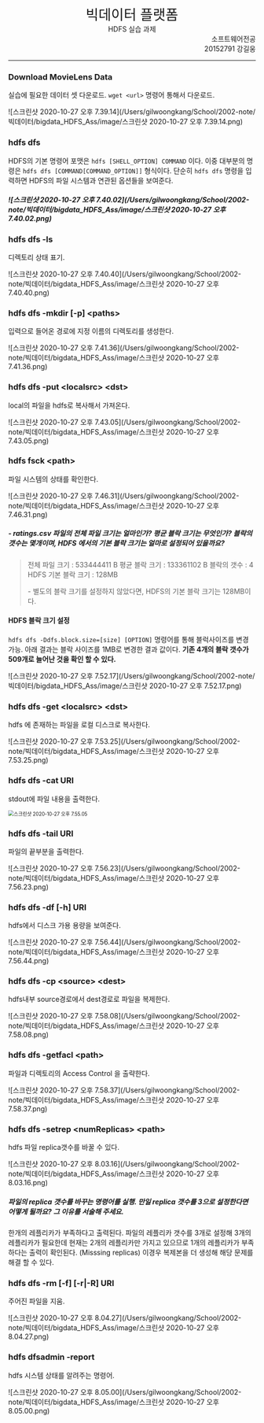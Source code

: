 <div style="text-align:center;font-size:2em;">빅데이터 플랫폼 </br></div><div style="font-size: 1em; text-align: center;">HDFS 실습 과제</div>

<div style="text-align:right;">소프트웨어전공</br>20152791 강길웅</div>



---

### Download MovieLens Data

실습에 필요한 데이터 셋 다운로드. ```wget <url>``` 명령어 통해서 다운로드. 

![스크린샷 2020-10-27 오후 7.39.14](/Users/gilwoongkang/School/2002-note/빅데이터/bigdata_HDFS_Ass/image/스크린샷 2020-10-27 오후 7.39.14.png)

### hdfs dfs

HDFS의 기본 명령어 포맷은 ```hdfs [SHELL_OPTION] COMMAND``` 이다. 이중 대부분의 명령은 ```hdfs dfs [COMMAND[COMMAND_OPTION]]``` 형식이다. 단순히 ```hdfs dfs``` 명령을 입력하면 HDFS의 파일 시스템과 연관된 옵션들을 보여준다. 

##### ![스크린샷 2020-10-27 오후 7.40.02](/Users/gilwoongkang/School/2002-note/빅데이터/bigdata_HDFS_Ass/image/스크린샷 2020-10-27 오후 7.40.02.png)

### hdfs dfs -ls

디렉토리 상태 표기. 

![스크린샷 2020-10-27 오후 7.40.40](/Users/gilwoongkang/School/2002-note/빅데이터/bigdata_HDFS_Ass/image/스크린샷 2020-10-27 오후 7.40.40.png)

### hdfs dfs -mkdir **[-p]**  \<paths>

입력으로 들어온 경로에 지정 이름의 디렉토리를 생성한다.

![스크린샷 2020-10-27 오후 7.41.36](/Users/gilwoongkang/School/2002-note/빅데이터/bigdata_HDFS_Ass/image/스크린샷 2020-10-27 오후 7.41.36.png)

### **hdfs dfs** -put \<localsrc> \<dst>

local의 파일을 hdfs로 복사해서 가져온다.

![스크린샷 2020-10-27 오후 7.43.05](/Users/gilwoongkang/School/2002-note/빅데이터/bigdata_HDFS_Ass/image/스크린샷 2020-10-27 오후 7.43.05.png)

### **hdfs fsck** \<path>

파일 시스템의 상태를 확인한다. 

![스크린샷 2020-10-27 오후 7.46.31](/Users/gilwoongkang/School/2002-note/빅데이터/bigdata_HDFS_Ass/image/스크린샷 2020-10-27 오후 7.46.31.png)

##### - ratings.csv 파일의 전체 파일 크기는 얼마인가? 평균 블락 크기는 무엇인가? 블락의 갯수는 몇개이며, HDFS 에서의 기본 블락 크기는 얼마로 설정되어 있을까요?

> 전체 파일 크기 : 533444411 B
> 평균 블락 크기 : 133361102 B
> 블락의 갯수 : 4
> HDFS 기본 블락 크기 : 128MB
>
> \- 별도의 블락 크기를 설정하지 않았다면, HDFS의 기본 블락 크기는 128MB이다.

#### HDFS 블락 크기 설정

```hdfs dfs -Ddfs.block.size=[size] [OPTION]``` 명령어를 통해 블럭사이즈를 변경 가능. 아래 결과는 블락 사이즈를 1MB로 변경한 결과 값이다. **기존 4개의 블락 갯수가 509개로 늘어난 것을 확인 할 수 있다.** 

![스크린샷 2020-10-27 오후 7.52.17](/Users/gilwoongkang/School/2002-note/빅데이터/bigdata_HDFS_Ass/image/스크린샷 2020-10-27 오후 7.52.17.png)

### hdfs dfs -get \<localsrc> \<dst>

hdfs 에 존재하는 파일을 로컬 디스크로 복사한다. 

![스크린샷 2020-10-27 오후 7.53.25](/Users/gilwoongkang/School/2002-note/빅데이터/bigdata_HDFS_Ass/image/스크린샷 2020-10-27 오후 7.53.25.png)

### **hdfs dfs -cat URI**

stdout에 파일 내용을 출력한다.

<img src="/Users/gilwoongkang/School/2002-note/빅데이터/bigdata_HDFS_Ass/image/스크린샷 2020-10-27 오후 7.55.05.png" alt="스크린샷 2020-10-27 오후 7.55.05" style="zoom:70%;" />

### **hdfs dfs -tail URI**

파일의 끝부분을 출력한다. 

![스크린샷 2020-10-27 오후 7.56.23](/Users/gilwoongkang/School/2002-note/빅데이터/bigdata_HDFS_Ass/image/스크린샷 2020-10-27 오후 7.56.23.png)

### **hdfs dfs -df [-h] URI**

hdfs에서 디스크 가용 용량을 보여준다.

![스크린샷 2020-10-27 오후 7.56.44](/Users/gilwoongkang/School/2002-note/빅데이터/bigdata_HDFS_Ass/image/스크린샷 2020-10-27 오후 7.56.44.png)

### **hdfs dfs -cp \<source> \<dest>**

hdfs내부 source경로에서 dest경로로 파일을 복제한다.

![스크린샷 2020-10-27 오후 7.58.08](/Users/gilwoongkang/School/2002-note/빅데이터/bigdata_HDFS_Ass/image/스크린샷 2020-10-27 오후 7.58.08.png)

### **hdfs dfs -getfacl \<path>**

파일과 디렉토리의 Access Control 을 출략한다. 

![스크린샷 2020-10-27 오후 7.58.37](/Users/gilwoongkang/School/2002-note/빅데이터/bigdata_HDFS_Ass/image/스크린샷 2020-10-27 오후 7.58.37.png)

### **hdfs dfs -setrep \<numReplicas> \<path>**

hdfs 파일 replica갯수를 바꿀 수 있다.

![스크린샷 2020-10-27 오후 8.03.16](/Users/gilwoongkang/School/2002-note/빅데이터/bigdata_HDFS_Ass/image/스크린샷 2020-10-27 오후 8.03.16.png)

##### 파일의 replica 갯수를 바꾸는 명령어를 실행. 만일 replica 갯수를 3으로 설정한다면 어떻게 될까요? 그 이유를 서술해 주세요.

한개의 레플리카가 부족하다고 출력된다. 파일의 레플리카 갯수를 3개로 설정해 3개의 레플리카가 필요한데 현재는 2개의 레플리카만 가지고 있으므로 1개의 레플리카가 부족하다는 출력이 확인된다. (Misssing replicas) 이경우 복제본을 더 생성해 해당 문제를 해결 할 수 있다. 

### **hdfs dfs -rm [-f] [-r|-R] URI**

주어진 파일을 지움.

![스크린샷 2020-10-27 오후 8.04.27](/Users/gilwoongkang/School/2002-note/빅데이터/bigdata_HDFS_Ass/image/스크린샷 2020-10-27 오후 8.04.27.png)

### hdfs dfsadmin -report

hdfs 시스템 상태를 알려주는 명령어.

![스크린샷 2020-10-27 오후 8.05.00](/Users/gilwoongkang/School/2002-note/빅데이터/bigdata_HDFS_Ass/image/스크린샷 2020-10-27 오후 8.05.00.png)